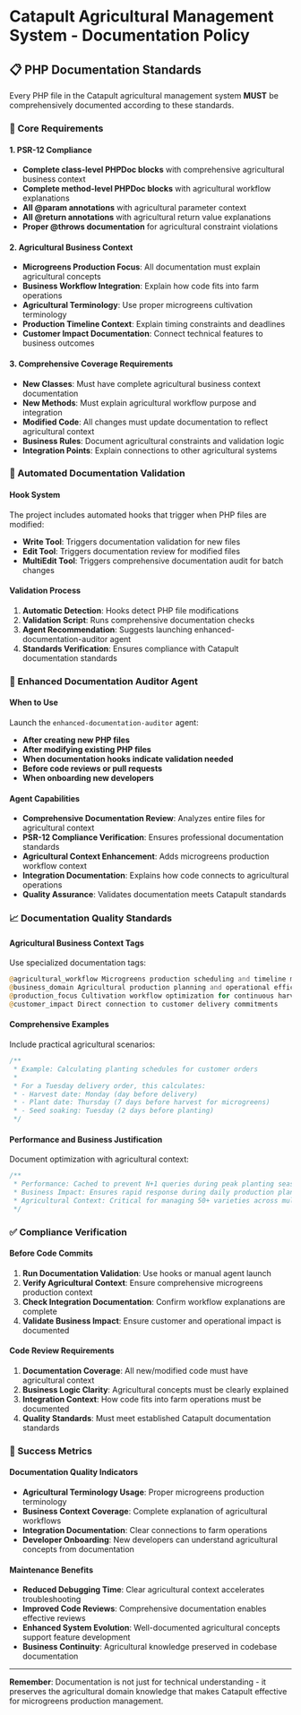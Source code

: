 # Catapult Agricultural Management System - Documentation Policy

## 📋 PHP Documentation Standards

Every PHP file in the Catapult agricultural management system **MUST** be comprehensively documented according to these standards.

### 🎯 Core Requirements

#### 1. PSR-12 Compliance
- **Complete class-level PHPDoc blocks** with comprehensive agricultural business context
- **Complete method-level PHPDoc blocks** with agricultural workflow explanations
- **All @param annotations** with agricultural parameter context
- **All @return annotations** with agricultural return value explanations
- **Proper @throws documentation** for agricultural constraint violations

#### 2. Agricultural Business Context
- **Microgreens Production Focus**: All documentation must explain agricultural concepts
- **Business Workflow Integration**: Explain how code fits into farm operations
- **Agricultural Terminology**: Use proper microgreens cultivation terminology
- **Production Timeline Context**: Explain timing constraints and deadlines
- **Customer Impact Documentation**: Connect technical features to business outcomes

#### 3. Comprehensive Coverage Requirements
- **New Classes**: Must have complete agricultural business context documentation
- **New Methods**: Must explain agricultural workflow purpose and integration
- **Modified Code**: All changes must update documentation to reflect agricultural context
- **Business Rules**: Document agricultural constraints and validation logic
- **Integration Points**: Explain connections to other agricultural systems

### 🔧 Automated Documentation Validation

#### Hook System
The project includes automated hooks that trigger when PHP files are modified:

- **Write Tool**: Triggers documentation validation for new files
- **Edit Tool**: Triggers documentation review for modified files  
- **MultiEdit Tool**: Triggers comprehensive documentation audit for batch changes

#### Validation Process
1. **Automatic Detection**: Hooks detect PHP file modifications
2. **Validation Script**: Runs comprehensive documentation checks
3. **Agent Recommendation**: Suggests launching enhanced-documentation-auditor agent
4. **Standards Verification**: Ensures compliance with Catapult documentation standards

### 🤖 Enhanced Documentation Auditor Agent

#### When to Use
Launch the `enhanced-documentation-auditor` agent:
- **After creating new PHP files**
- **After modifying existing PHP files**
- **When documentation hooks indicate validation needed**
- **Before code reviews or pull requests**
- **When onboarding new developers**

#### Agent Capabilities
- **Comprehensive Documentation Review**: Analyzes entire files for agricultural context
- **PSR-12 Compliance Verification**: Ensures professional documentation standards
- **Agricultural Context Enhancement**: Adds microgreens production workflow context
- **Integration Documentation**: Explains how code connects to agricultural operations
- **Quality Assurance**: Validates documentation meets Catapult standards

### 📈 Documentation Quality Standards

#### Agricultural Business Context Tags
Use specialized documentation tags:
```php
@agricultural_workflow Microgreens production scheduling and timeline management
@business_domain Agricultural production planning and operational efficiency
@production_focus Cultivation workflow optimization for continuous harvesting
@customer_impact Direct connection to customer delivery commitments
```

#### Comprehensive Examples
Include practical agricultural scenarios:
```php
/**
 * Example: Calculating planting schedules for customer orders
 * 
 * For a Tuesday delivery order, this calculates:
 * - Harvest date: Monday (day before delivery)
 * - Plant date: Thursday (7 days before harvest for microgreens)
 * - Seed soaking: Tuesday (2 days before planting)
 */
```

#### Performance and Business Justification
Document optimization with agricultural context:
```php
/**
 * Performance: Cached to prevent N+1 queries during peak planting season
 * Business Impact: Ensures rapid response during daily production planning
 * Agricultural Context: Critical for managing 50+ varieties across multiple growing cycles
 */
```

### ✅ Compliance Verification

#### Before Code Commits
1. **Run Documentation Validation**: Use hooks or manual agent launch
2. **Verify Agricultural Context**: Ensure comprehensive microgreens production context
3. **Check Integration Documentation**: Confirm workflow explanations are complete
4. **Validate Business Impact**: Ensure customer and operational impact is documented

#### Code Review Requirements
1. **Documentation Coverage**: All new/modified code must have agricultural context
2. **Business Logic Clarity**: Agricultural concepts must be clearly explained
3. **Integration Context**: How code fits into farm operations must be documented
4. **Quality Standards**: Must meet established Catapult documentation standards

### 🎯 Success Metrics

#### Documentation Quality Indicators
- **Agricultural Terminology Usage**: Proper microgreens production terminology
- **Business Context Coverage**: Complete explanation of agricultural workflows
- **Integration Documentation**: Clear connections to farm operations
- **Developer Onboarding**: New developers can understand agricultural concepts from documentation

#### Maintenance Benefits
- **Reduced Debugging Time**: Clear agricultural context accelerates troubleshooting
- **Improved Code Reviews**: Comprehensive documentation enables effective reviews
- **Enhanced System Evolution**: Well-documented agricultural concepts support feature development
- **Business Continuity**: Agricultural knowledge preserved in codebase documentation

---

**Remember**: Documentation is not just for technical understanding - it preserves the agricultural domain knowledge that makes Catapult effective for microgreens production management.